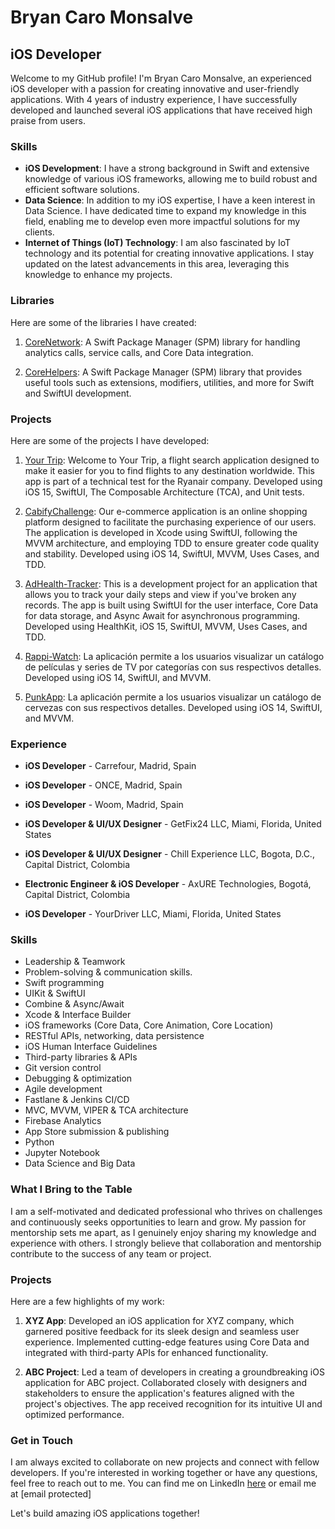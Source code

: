 # Bryan Caro Monsalve

## iOS Developer

Welcome to my GitHub profile! I'm Bryan Caro Monsalve, an experienced iOS developer with a passion for creating innovative and user-friendly applications. With 4 years of industry experience, I have successfully developed and launched several iOS applications that have received high praise from users.

### Skills

- **iOS Development**: I have a strong background in Swift and extensive knowledge of various iOS frameworks, allowing me to build robust and efficient software solutions.
- **Data Science**: In addition to my iOS expertise, I have a keen interest in Data Science. I have dedicated time to expand my knowledge in this field, enabling me to develop even more impactful solutions for my clients.
- **Internet of Things (IoT) Technology**: I am also fascinated by IoT technology and its potential for creating innovative applications. I stay updated on the latest advancements in this area, leveraging this knowledge to enhance my projects.


### Libraries

Here are some of the libraries I have created:

1. [CoreNetwork](https://github.com/bryancaro/CoreNetwork): A Swift Package Manager (SPM) library for handling analytics calls, service calls, and Core Data integration.

2. [CoreHelpers](https://github.com/bryancaro/CoreHelpers): A Swift Package Manager (SPM) library that provides useful tools such as extensions, modifiers, utilities, and more for Swift and SwiftUI development.

### Projects

Here are some of the projects I have developed:

1. [Your Trip](https://github.com/bryancaro/Your-Trip): Welcome to Your Trip, a flight search application designed to make it easier for you to find flights to any destination worldwide. This app is part of a technical test for the Ryanair company. Developed using iOS 15, SwiftUI, The Composable Architecture (TCA), and Unit tests.

2. [CabifyChallenge](https://github.com/bryancaro/Store-Challenge): Our e-commerce application is an online shopping platform designed to facilitate the purchasing experience of our users. The application is developed in Xcode using SwiftUI, following the MVVM architecture, and employing TDD to ensure greater code quality and stability. Developed using iOS 14, SwiftUI, MVVM, Uses Cases, and TDD.

3. [AdHealth-Tracker](https://github.com/bryancaro/AdHealth-Tracker): This is a development project for an application that allows you to track your daily steps and view if you've broken any records. The app is built using SwiftUI for the user interface, Core Data for data storage, and Async Await for asynchronous programming. Developed using HealthKit, iOS 15, SwiftUI, MVVM, Uses Cases, and TDD.

4. [Rappi-Watch](https://github.com/bryancaro/Rappi-Watch): La aplicación permite a los usuarios visualizar un catálogo de películas y series de TV por categorías con sus respectivos detalles. Developed using iOS 14, SwiftUI, and MVVM.

5. [PunkApp](https://github.com/bryancaro/PunkApp): La aplicación permite a los usuarios visualizar un catálogo de cervezas con sus respectivos detalles. Developed using iOS 14, SwiftUI, and MVVM.


### Experience

- **iOS Developer** - Carrefour, Madrid, Spain 

- **iOS Developer** - ONCE, Madrid, Spain 

- **iOS Developer** - Woom, Madrid, Spain

- **iOS Developer & UI/UX Designer** - GetFix24 LLC, Miami, Florida, United States

- **iOS Developer & UI/UX Designer** - Chill Experience LLC, Bogota, D.C., Capital District, Colombia

- **Electronic Engineer & iOS Developer** - AxURE Technologies, Bogotá, Capital District, Colombia

- **iOS Developer** - YourDriver LLC, Miami, Florida, United States

### Skills

- Leadership & Teamwork
- Problem-solving & communication skills.
- Swift programming
- UIKit & SwiftUI
- Combine & Async/Await
- Xcode & Interface Builder
- iOS frameworks (Core Data, Core Animation, Core Location)
- RESTful APIs, networking, data persistence
- iOS Human Interface Guidelines
- Third-party libraries & APIs
- Git version control
- Debugging & optimization
- Agile development
- Fastlane & Jenkins CI/CD
- MVC, MVVM, VIPER & TCA architecture
- Firebase Analytics
- App Store submission & publishing
- Python
- Jupyter Notebook
- Data Science and Big Data


### What I Bring to the Table

I am a self-motivated and dedicated professional who thrives on challenges and continuously seeks opportunities to learn and grow. My passion for mentorship sets me apart, as I genuinely enjoy sharing my knowledge and experience with others. I strongly believe that collaboration and mentorship contribute to the success of any team or project.

### Projects

Here are a few highlights of my work:

1. **XYZ App**: Developed an iOS application for XYZ company, which garnered positive feedback for its sleek design and seamless user experience. Implemented cutting-edge features using Core Data and integrated with third-party APIs for enhanced functionality.

2. **ABC Project**: Led a team of developers in creating a groundbreaking iOS application for ABC project. Collaborated closely with designers and stakeholders to ensure the application's features aligned with the project's objectives. The app received recognition for its intuitive UI and optimized performance.

### Get in Touch

I am always excited to collaborate on new projects and connect with fellow developers. If you're interested in working together or have any questions, feel free to reach out to me. You can find me on LinkedIn [here](https://www.linkedin.com/in/bryan-caromonsalve/) or email me at [email protected]

Let's build amazing iOS applications together!
